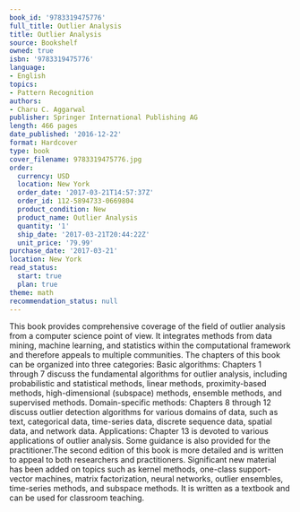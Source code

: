 ```yaml
---
book_id: '9783319475776'
full_title: Outlier Analysis
title: Outlier Analysis
source: Bookshelf
owned: true
isbn: '9783319475776'
language:
- English
topics:
- Pattern Recognition
authors:
- Charu C. Aggarwal
publisher: Springer International Publishing AG
length: 466 pages
date_published: '2016-12-22'
format: Hardcover
type: book
cover_filename: 9783319475776.jpg
order:
  currency: USD
  location: New York
  order_date: '2017-03-21T14:57:37Z'
  order_id: 112-5894733-0669804
  product_condition: New
  product_name: Outlier Analysis
  quantity: '1'
  ship_date: '2017-03-21T20:44:22Z'
  unit_price: '79.99'
purchase_date: '2017-03-21'
location: New York
read_status:
  start: true
  plan: true
theme: math
recommendation_status: null
---
```

This book provides comprehensive coverage of the field of outlier analysis from a computer science point of view. It integrates methods from data mining, machine learning, and statistics within the computational framework and therefore appeals to multiple communities. The chapters of this book can be organized into three categories:
Basic algorithms: Chapters 1 through 7 discuss the fundamental algorithms for outlier analysis, including probabilistic and statistical methods, linear methods, proximity-based methods, high-dimensional (subspace) methods, ensemble methods, and supervised methods.
Domain-specific methods: Chapters 8 through 12 discuss outlier detection algorithms for various domains of data, such as text, categorical data, time-series data, discrete sequence data, spatial data, and network data.
Applications: Chapter 13 is devoted to various applications of outlier analysis. Some guidance is also provided for the practitioner.The second edition of this book is more detailed and is written to appeal to both researchers and practitioners. Significant new material has been added on topics such as kernel methods, one-class support-vector machines, matrix factorization, neural networks, outlier ensembles, time-series methods, and subspace methods. It is written as a textbook and can be used for classroom teaching.
